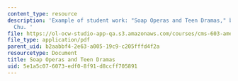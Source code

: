 ```yaml
---
content_type: resource
description: 'Example of student work: "Soap Operas and Teen Dramas," by Katharine
  Chu. '
file: https://ol-ocw-studio-app-qa.s3.amazonaws.com/courses/cms-603-american-soap-operas-spring-2008/5e1a5c076073edf08f91d8ccff705891_chu.pdf
file_type: application/pdf
parent_uid: b2aabbf4-2e63-a005-19c9-c205fffd4f2a
resourcetype: Document
title: Soap Operas and Teen Dramas
uid: 5e1a5c07-6073-edf0-8f91-d8ccff705891
---
```


